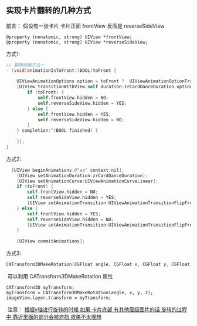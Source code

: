 ##  实现卡片翻转的几种方式

前言： 假设有一张卡片 卡片正面 frontView 反面是 reverseSideView

```
@property (nonatomic, strong) UIView *frontView;
@property (nonatomic, strong) UIView *reverseSideView;
```

方式1:

```objective-c
// 翻牌动画方法一
- (void)animationIsToFront:(BOOL)toFront {
    
    UIViewAnimationOptions option = toFront ?  UIViewAnimationOptionTransitionFlipFromLeft : UIViewAnimationOptionTransitionFlipFromRight;
    [UIView transitionWithView:self duration:zrCardDanceDuration options:option animations:^{
        if (toFront) {
            self.frontView.hidden = NO;
            self.reverseSideView.hidden = YES;
        } else {
            self.frontView.hidden = YES;
            self.reverseSideView.hidden = NO;
        }
    } completion:^(BOOL finished) {
        
    }];
}
```

 方式2:

```objective-c
  [UIView beginAnimations:@"aa" context:nil];
    [UIView setAnimationDuration:zrCardDanceDuration];
    [UIView setAnimationCurve:UIViewAnimationCurveLinear];
    if (toFront) {
        self.frontView.hidden = NO;
        self.reverseSideView.hidden = YES;
        [UIView setAnimationTransition:UIViewAnimationTransitionFlipFromLeft forView:self cache:NO];
    } else {
        self.frontView.hidden = YES;
        self.reverseSideView.hidden = NO;
        [UIView setAnimationTransition:UIViewAnimationTransitionFlipFromRight forView:self cache:NO];
    }
    
    [UIView commitAnimations];
```

  方式3: 

```objective-c
CATransform3DMakeRotation(CGFloat angle, CGFloat x, CGFloat y, CGFloat z);
```

​    可以利用  CATransform3DMakeRotation 属性 

```
CATransform3D myTransform;
myTransform = CATransform3DMakeRotation(angle, x, y, z);
imageView.layer.transform = myTransform;
```

​    注意： <u>根据y轴进行旋转的时候 如果 卡片底部 有其他层级图片的话 旋转的过程中 靠近里面的部分会被遮挡 效果不太理想</u> 